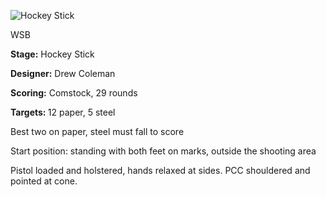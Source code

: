 ![Hockey Stick](https://github.com/bagellord/USPSA-Stages/blob/master/26-30%20rounds/Hockey%20Stick%20-%2029%20rounds%20-%20Comstock/Hockey%20Stick.PNG)


WSB

<b>Stage:</b> Hockey Stick

<b>Designer:</b> Drew Coleman

<b>Scoring:</b> Comstock, 29 rounds

<b>Targets: </b>12 paper, 5 steel

Best two on paper, steel must fall to score

Start position: standing with both feet on marks, outside the shooting area

Pistol loaded and holstered, hands relaxed at sides. PCC shouldered and pointed at cone.
